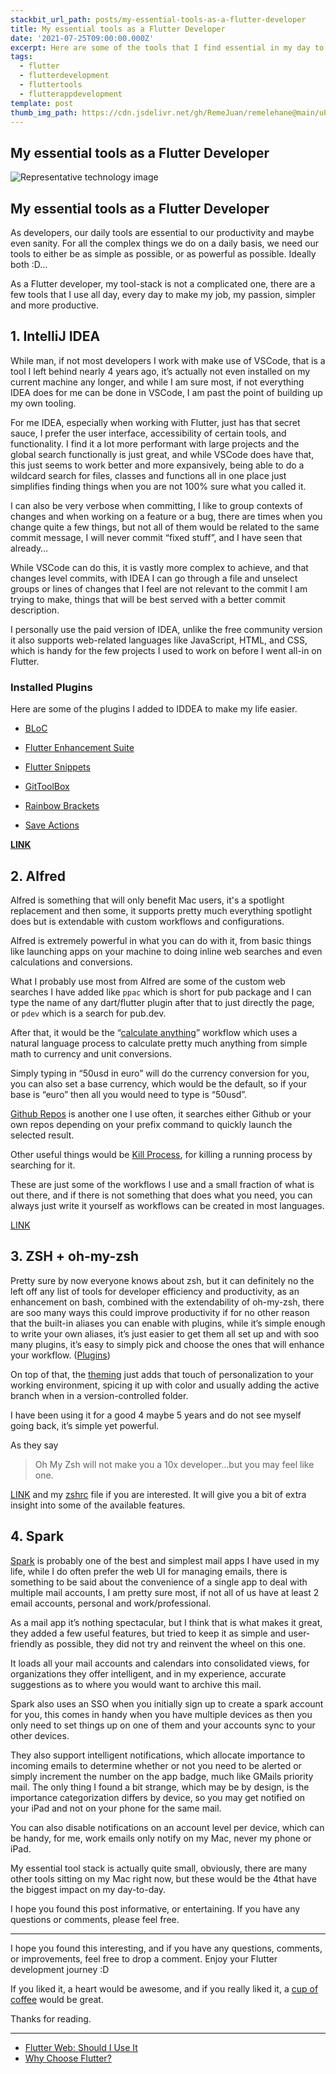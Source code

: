 ```yaml
---
stackbit_url_path: posts/my-essential-tools-as-a-flutter-developer
title: My essential tools as a Flutter Developer
date: '2021-07-25T09:00:00.000Z'
excerpt: Here are some of the tools that I find essential in my day to day as a Flutter developer
tags:
  - flutter
  - flutterdevelopment
  - fluttertools
  - flutterappdevelopment
template: post
thumb_img_path: https://cdn.jsdelivr.net/gh/RemeJuan/remelehane@main/uPic/1*84xICiaeVfpxyZ4lgDSlLQ.png
---
```


## My essential tools as a Flutter Developer

![Representative technology image](https://cdn.jsdelivr.net/gh/RemeJuan/remelehane@main/uPic/1*84xICiaeVfpxyZ4lgDSlLQ.png)

## My essential tools as a Flutter Developer

As developers, our daily tools are essential to our productivity and maybe even sanity. For all the complex things we do on a daily basis, we need our tools to either be as simple as possible, or as powerful as possible. Ideally both :D…

As a Flutter developer, my tool-stack is not a complicated one, there are a few tools that I use all day, every day to make my job, my passion, simpler and more productive.

## 1. IntelliJ IDEA

While man, if not most developers I work with make use of VSCode, that is a tool I left behind nearly 4 years ago, it’s actually not even installed on my current machine any longer, and while I am sure most, if not everything IDEA does for me can be done in VSCode, I am past the point of building up my own tooling.

For me IDEA, especially when working with Flutter, just has that secret sauce, I prefer the user interface, accessibility of certain tools, and functionality. I find it a lot more performant with large projects and the global search functionally is just great, and while VSCode does have that, this just seems to work better and more expansively, being able to do a wildcard search for files, classes and functions all in one place just simplifies finding things when you are not 100% sure what you called it.

I can also be very verbose when committing, I like to group contexts of changes and when working on a feature or a bug, there are times when you change quite a few things, but not all of them would be related to the same commit message, I will never commit “fixed stuff”, and I have seen that already…

While VSCode can do this, it is vastly more complex to achieve, and that changes level commits, with IDEA I can go through a file and unselect groups or lines of changes that I feel are not relevant to the commit I am trying to make, things that will be best served with a better commit description.

I personally use the paid version of IDEA, unlike the free community version it also supports web-related languages like JavaScript, HTML, and CSS, which is handy for the few projects I used to work on before I went all-in on Flutter.

### Installed Plugins

Here are some of the plugins I added to IDDEA to make my life easier.

* [BLoC](https://plugins.jetbrains.com/plugin/12129-bloc)

* [Flutter Enhancement Suite](https://plugins.jetbrains.com/plugin/12693-flutter-enhancement-suite)

* [Flutter Snippets](https://plugins.jetbrains.com/plugin/12348-flutter-snippets)

* [GitToolBox](https://plugins.jetbrains.com/plugin/7499-gittoolbox)

* [Rainbow Brackets](https://plugins.jetbrains.com/plugin/10080-rainbow-brackets)

* [Save Actions](https://plugins.jetbrains.com/plugin/7642-save-actions)

[**LINK**](https://www.jetbrains.com/idea/download/)

## 2. Alfred

Alfred is something that will only benefit Mac users, it's a spotlight replacement and then some, it supports pretty much everything spotlight does but is extendable with custom workflows and configurations.

Alfred is extremely powerful in what you can do with it, from basic things like launching apps on your machine to doing inline web searches and even calculations and conversions.

What I probably use most from Alfred are some of the custom web searches I have added like `ppac` which is short for pub package and I can type the name of any dart/flutter plugin after that to just directly the page, or `pdev` which is a search for pub.dev.

After that, it would be the “[calculate anything](https://github.com/biati-digital/alfred-calculate-anything)” workflow which uses a natural language process to calculate pretty much anything from simple math to currency and unit conversions.

Simply typing in “50usd in euro” will do the currency conversion for you, you can also set a base currency, which would be the default, so if your base is “euro” then all you would need to type is “50usd”.

[Github Repos](https://github.com/edgarjs/alfred-github-repos) is another one I use often, it searches either Github or your own repos depending on your prefix command to quickly launch the selected result.

Other useful things would be [Kill Process](https://github.com/nathangreenstein/alfred-process-killer), for killing a running process by searching for it.

These are just some of the workflows I use and a small fraction of what is out there, and if there is not something that does what you need, you can always just write it yourself as workflows can be created in most languages.

[LINK](https://www.alfredapp.com)

## 3. ZSH + oh-my-zsh

Pretty sure by now everyone knows about zsh, but it can definitely no the left off any list of tools for developer efficiency and productivity, as an enhancement on bash, combined with the extendability of oh-my-zsh, there are soo many ways this could improve productivity if for no other reason that the built-in aliases you can enable with plugins, while it’s simple enough to write your own aliases, it’s just easier to get them all set up and with soo many plugins, it’s easy to simply pick and choose the ones that will enhance your workflow. ([Plugins](https://github.com/ohmyzsh/ohmyzsh/wiki/Plugins))

On top of that, the [theming](https://github.com/ohmyzsh/ohmyzsh/wiki/Themes) just adds that touch of personalization to your working environment, spicing it up with color and usually adding the active branch when in a version-controlled folder.

I have been using it for a good 4 maybe 5 years and do not see myself going back, it’s simple yet powerful.

As they say

>  Oh My Zsh will not make you a 10x developer…but you may feel like one.

[LINK](https://ohmyz.sh) and my [zshrc](https://gist.github.com/RemeJuan/ba8dc0fbcea4d3709b1ef7640d58c572) file if you are interested. It will give you a bit of extra insight into some of the available features.

## **4. Spark**

[Spark](https://sparkmailapp.com) is probably one of the best and simplest mail apps I have used in my life, while I do often prefer the web UI for managing emails, there is something to be said about the convenience of a single app to deal with multiple mail accounts, I am pretty sure most, if not all of us have at least 2 email accounts, personal and work/professional.

As a mail app it’s nothing spectacular, but I think that is what makes it great, they added a few useful features, but tried to keep it as simple and user-friendly as possible, they did not try and reinvent the wheel on this one.

It loads all your mail accounts and calendars into consolidated views, for organizations they offer intelligent, and in my experience, accurate suggestions as to where you would want to archive this mail.

Spark also uses an SSO when you initially sign up to create a spark account for you, this comes in handy when you have multiple devices as then you only need to set things up on one of them and your accounts sync to your other devices.

They also support intelligent notifications, which allocate importance to incoming emails to determine whether or not you need to be alerted or simply increment the number on the app badge, much like GMails priority mail. The only thing I found a bit strange, which may be by design, is the importance categorization differs by device, so you may get notified on your iPad and not on your phone for the same mail.

You can also disable notifications on an account level per device, which can be handy, for me, work emails only notify on my Mac, never my phone or iPad.

My essential tool stack is actually quite small, obviously, there are many other tools sitting on my Mac right now, but these would be the 4that have the biggest impact on my day-to-day.

I hope you found this post informative, or entertaining. If you have any questions or comments, please feel free.

***

I hope you found this interesting, and if you have any questions, comments, or improvements, feel free to drop a comment. Enjoy your Flutter development journey :D

If you liked it, a heart would be awesome, and if you really liked it, a [cup of coffee](https://www.buymeacoffee.com/remelehane) would be great.

Thanks for reading.

---

- [Flutter Web: Should I Use It](https://remelehane.dev/posts/flutter-web-should-i-use-it-part-1/)
- [Why Choose Flutter?](https://remelehane.dev/posts/why-choose-flutter/)


